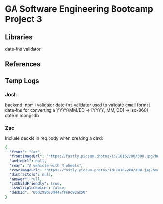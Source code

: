 # GA Software Engineering Bootcamp Project 3

## Libraries
[date-fns](https://date-fns.org/)
[validator](https://www.npmjs.com/package/validator)

## References

## Temp Logs

### Josh
backend: npm i validator date-fns
validator used to validate email format
date-fns for converting a YYYY/MM/DD -> [YYYY, MM, DD] -> iso-8601 date in mongodb

### Zac

Include deckId in req.body when creating a card:

```yaml
{
  "front": "Car",
  "frontImageUrl": "https://fastly.picsum.photos/id/1016/200/300.jpg?hmac=9uxvjfyOlAv4nhGgmHDnUN3rkdGW1VumbY05RL2msEQ",
  "audioUrl": null,
  "rear": "A vehicle with 4 wheels",
  "rearImageUrl": "https://fastly.picsum.photos/id/1016/200/300.jpg?hmac=9uxvjfyOlAv4nhGgmHDnUN3rkdGW1VumbY05RL2msEQ",
  "distractors": null,
  "answer": null,
  "isChildFriendly": true,
  "isMultipleChoice": false,
  "deckId": "66d298d20d442f8e9c92ab50"
}
```
